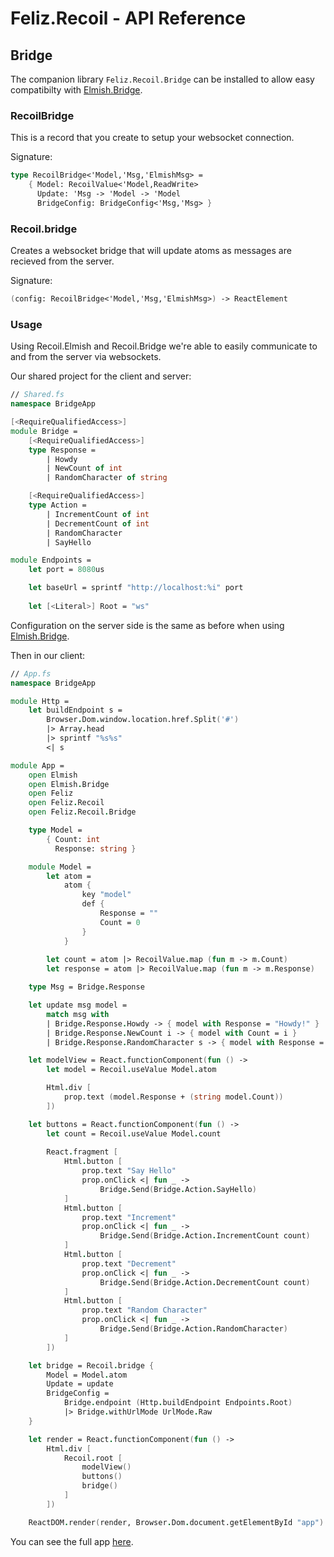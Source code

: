 # Feliz.Recoil - API Reference

## Bridge

The companion library `Feliz.Recoil.Bridge` can be installed to allow
easy compatibilty with [Elmish.Bridge](https://github.com/Nhowka/Elmish.Bridge/).

### RecoilBridge

This is a record that you create to setup your websocket connection.

Signature:
```fs
type RecoilBridge<'Model,'Msg,'ElmishMsg> =
    { Model: RecoilValue<'Model,ReadWrite>
      Update: 'Msg -> 'Model -> 'Model
      BridgeConfig: BridgeConfig<'Msg,'Msg> }
```

### Recoil.bridge

Creates a websocket bridge that will update atoms as messages are recieved from the server.

Signature:
```fs
(config: RecoilBridge<'Model,'Msg,'ElmishMsg>) -> ReactElement
```

### Usage

Using Recoil.Elmish and Recoil.Bridge we're able to easily
communicate to and from the server via websockets.

Our shared project for the client and server:
```fsharp
// Shared.fs
namespace BridgeApp

[<RequireQualifiedAccess>]
module Bridge =
    [<RequireQualifiedAccess>]
    type Response =
        | Howdy
        | NewCount of int
        | RandomCharacter of string

    [<RequireQualifiedAccess>]
    type Action =
        | IncrementCount of int
        | DecrementCount of int
        | RandomCharacter
        | SayHello

module Endpoints =
    let port = 8080us

    let baseUrl = sprintf "http://localhost:%i" port
    
    let [<Literal>] Root = "ws"
```

Configuration on the server side is the same as before
when using [Elmish.Bridge](https://github.com/Nhowka/Elmish.Bridge/).

Then in our client:

```fsharp
// App.fs
namespace BridgeApp

module Http =
    let buildEndpoint s =
        Browser.Dom.window.location.href.Split('#')
        |> Array.head
        |> sprintf "%s%s"
        <| s

module App =
    open Elmish
    open Elmish.Bridge
    open Feliz
    open Feliz.Recoil
    open Feliz.Recoil.Bridge

    type Model = 
        { Count: int
          Response: string }

    module Model =
        let atom =
            atom {
                key "model"
                def {
                    Response = ""
                    Count = 0
                }
            }
        
        let count = atom |> RecoilValue.map (fun m -> m.Count)
        let response = atom |> RecoilValue.map (fun m -> m.Response)

    type Msg = Bridge.Response

    let update msg model =
        match msg with
        | Bridge.Response.Howdy -> { model with Response = "Howdy!" }
        | Bridge.Response.NewCount i -> { model with Count = i }
        | Bridge.Response.RandomCharacter s -> { model with Response = s }

    let modelView = React.functionComponent(fun () ->
        let model = Recoil.useValue Model.atom

        Html.div [
            prop.text (model.Response + (string model.Count))
        ])

    let buttons = React.functionComponent(fun () ->
        let count = Recoil.useValue Model.count
        
        React.fragment [
            Html.button [
                prop.text "Say Hello"
                prop.onClick <| fun _ ->
                    Bridge.Send(Bridge.Action.SayHello)
            ]
            Html.button [
                prop.text "Increment"
                prop.onClick <| fun _ ->
                    Bridge.Send(Bridge.Action.IncrementCount count)
            ]
            Html.button [
                prop.text "Decrement"
                prop.onClick <| fun _ ->
                    Bridge.Send(Bridge.Action.DecrementCount count)
            ]
            Html.button [
                prop.text "Random Character"
                prop.onClick <| fun _ ->
                    Bridge.Send(Bridge.Action.RandomCharacter)
            ]
        ])

    let bridge = Recoil.bridge {
        Model = Model.atom
        Update = update
        BridgeConfig =
            Bridge.endpoint (Http.buildEndpoint Endpoints.Root)
            |> Bridge.withUrlMode UrlMode.Raw
    }

    let render = React.functionComponent(fun () -> 
        Html.div [
            Recoil.root [
                modelView()
                buttons()
                bridge()
            ]
        ])

    ReactDOM.render(render, Browser.Dom.document.getElementById "app")
```

You can see the full app [here](https://github.com/Shmew/Feliz.Recoil/tree/master/demo).
